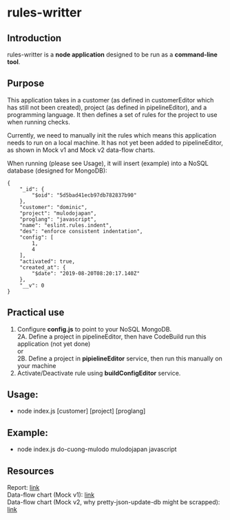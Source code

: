 # rules-writter

## Introduction
rules-writter is a **node application** designed to be run as a **command-line tool**.

## Purpose
This application takes in a customer (as defined in customerEditor which has still not been created), project (as defined in pipelineEditor), and a programming language.
It then defines a set of rules for the project to use when running checks.

Currently, we need to manually init the rules which means this application needs to run on a local machine. It has not yet been added to pipelineEditor, as shown in Mock v1 and Mock v2 data-flow charts.

When running (please see Usage), it will insert (example) into a NoSQL database (designed for MongoDB):
```
{
    "_id": {
        "$oid": "5d5bad41ecb97db782837b90"
    },
    "customer": "dominic",
    "project": "mulodojapan",
    "proglang": "javascript",
    "name": "eslint.rules.indent",
    "des": "enforce consistent indentation",
    "config": [
        1,
        4
    ],
    "activated": true,
    "created_at": {
        "$date": "2019-08-20T08:20:17.140Z"
    },
    "__v": 0
}
```

## Practical use
1. Configure **config.js** to point to your NoSQL MongoDB.<br>
2A. Define a project in pipelineEditor, then have CodeBuild run this application (not yet done)<br>
or<br>
2B. Define a project in **pipielineEditor** service, then run this manually on your machine <br>
3. Activate/Deactivate rule using **buildConfigEditor** service.

## Usage:
- node index.js [customer] [project] [proglang]

## Example:
- node index.js do-cuong-mulodo mulodojapan javascript

## Resources
Report: [link](https://drive.google.com/open?id=18L_BjK9nowfHfi2ahACJn1WImLfqN0Ur1ajtGu0mzKM)
<br>
Data-flow chart (Mock v1): [link](https://www.draw.io/#G18ELoKoZrlJEpBrpnq2yvpiAbpAMcTSRn)
<br>
Data-flow chart (Mock v2, why pretty-json-update-db might be scrapped): [link](https://drive.google.com/file/d/1zYLtaYyKWOaLcLdAh16S4oM8cmoQV9v6/view?usp=sharing)
<br>
